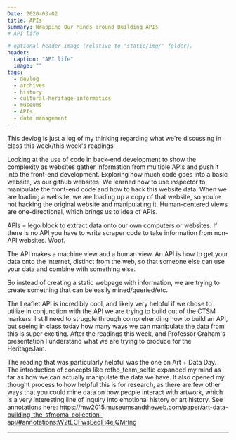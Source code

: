 ```yaml
--- 
Date: 2020-03-02
title: APIs
summary: Wrapping Our Minds around Building APIs
# API life

# optional header image (relative to 'static/img/' folder).
header:
  caption: "API life"
  image: ""
tags:
  - devlog
  - archives
  - history
  - cultural-heritage-informatics
  - museums
  - APIs
  - data management 
---
```


This devlog is just a log of my thinking regarding what we're discussing in class this week/this week's readings

Looking at the use of code in back-end development to show the complexity as websites gather information from multiple APIs and push it into the front-end development. Exploring how much code goes into a basic website, vs our github websites. We learned how to use inspector to manipulate the front-end code and how to hack this website data. When we are loading a website, we are loading up a copy of that website, so you're not hacking the original website and manipulating it. Human-centered views are one-directional, which brings us to idea of APIs.

APIs = lego block to extract data onto our own computers or websites. If there is no API you have to write scraper code to take information from non-API websites. Woof.

The API makes a machine view and a human view. An API is how to get your data onto the internet, distinct from the web, so that someone else can use your data and combine with something else.

So instead of creating a static webpage with information, we are trying to create something that can be easily mined/queried/etc. 

The Leaflet API is incredibly cool, and likely very helpful if we chose to utilize in conjunction with the API we are trying to build out of the CTSM markers. I still need to struggle through comprehending how to build an API, but seeing in class today how many ways we can manipulate the data from this is super exciting. After the readings this week, and Professor Graham's presentation I understand what we are trying to produce for the HeritageJam. 

The reading that was particularly helpful was the one on Art + Data Day. The introduction of concepts like rotho_team_selfie expanded my mind as far as how we can actually manipulate the data we have. It also opened my thought process to how helpful this is for research, as there are few other ways that you could mine data on how people interact with artwork, which is a very interesting line of inquiry into emotional history or art history. See annotations here: https://mw2015.museumsandtheweb.com/paper/art-data-building-the-sfmoma-collection-api/#annotations:W2tECFwsEeqFj4ejQMrlng

---
